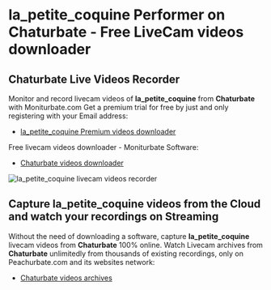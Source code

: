 # la_petite_coquine Performer on Chaturbate - Free LiveCam videos downloader

## Chaturbate Live Videos Recorder

Monitor and record livecam videos of **la_petite_coquine** from **Chaturbate** with Moniturbate.com
Get a premium trial for free by just and only registering with your Email address:
* [la_petite_coquine Premium videos downloader](https://moniturbate.com/request-demo-licence-key.html)

Free livecam videos downloader - Moniturbate Software:
* [Chaturbate videos downloader](https://moniturbate.com/moniturbate-download-software.html)

![la_petite_coquine livecam videos recorder](https://peachurnet.com/templates/moniturbate-software.png)


## Capture la_petite_coquine videos from the Cloud and watch your recordings on Streaming

Without the need of downloading a software, capture **la_petite_coquine** livecam videos from **Chaturbate** 100% online.
Watch Livecam archives from **Chaturbate** unlimitedly from thousands of existing recordings, only on Peachurbate.com and its websites network:
* [Chaturbate videos archives](https://peachurnet.com/)